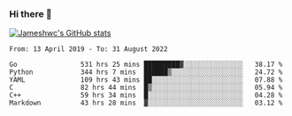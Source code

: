 ### Hi there 👋

[![Jameshwc's GitHub stats](https://github-readme-stats.vercel.app/api?username=jameshwc)](https://github.com/anuraghazra/github-readme-stats)

<!--START_SECTION:waka-->

```text
From: 13 April 2019 - To: 31 August 2022

Go                531 hrs 25 mins █████████▓░░░░░░░░░░░░░░░   38.17 %
Python            344 hrs 7 mins  ██████▒░░░░░░░░░░░░░░░░░░   24.72 %
YAML              109 hrs 43 mins ██░░░░░░░░░░░░░░░░░░░░░░░   07.88 %
C                 82 hrs 44 mins  █▒░░░░░░░░░░░░░░░░░░░░░░░   05.94 %
C++               59 hrs 34 mins  █░░░░░░░░░░░░░░░░░░░░░░░░   04.28 %
Markdown          43 hrs 28 mins  ▓░░░░░░░░░░░░░░░░░░░░░░░░   03.12 %
```

<!--END_SECTION:waka-->